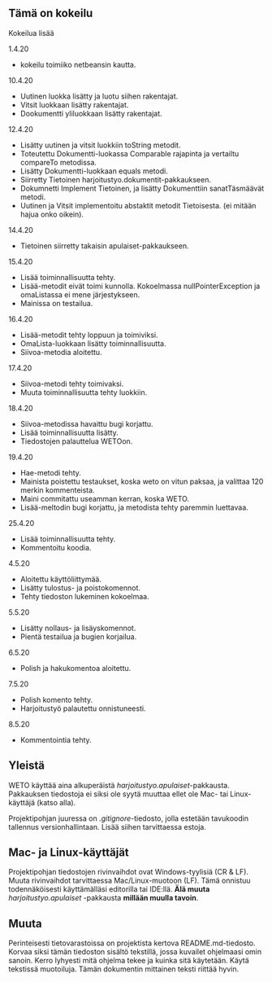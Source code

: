## Tämä on kokeilu

Kokeilua lisää  
  
1.4.20  
- kokeilu toimiiko netbeansin kautta.  
  
10.4.20  
- Uutinen luokka lisätty ja luotu siihen rakentajat.  
- Vitsit luokkaan lisätty rakentajat.  
- Dookumentti yliluokkaan lisätty rakentajat.  
  
12.4.20  
- Lisätty uutinen ja vitsit luokkiin toString metodit.  
- Toteutettu Dokumentti-luokassa Comparable rajapinta ja vertailtu compareTo metodissa.  
- Lisätty Dokumentti-luokkaan equals metodi.  
- Siirretty Tietoinen harjoitustyo.dokumentit-pakkaukseen.  
- Dokumnetti Implement Tietoinen, ja lisätty Dokumenttiin sanatTäsmäävät metodi.  
- Uutinen ja Vitsit implementoitu abstaktit metodit Tietoisesta. (ei mitään hajua onko oikein).  
  
14.4.20  
- Tietoinen siirretty takaisin apulaiset-pakkaukseen.  
  
15.4.20  
- Lisää toiminnallisuutta tehty.  
- Lisää-metodit eivät toimi kunnolla. Kokoelmassa nullPointerException ja omaListassa ei mene järjestykseen.  
- Mainissa on testailua.  
  
16.4.20  
- Lisää-metodit tehty loppuun ja toimiviksi.  
- OmaLista-luokkaan lisätty toiminnallisuutta.  
- Siivoa-metodia aloitettu.  
  
17.4.20  
- Siivoa-metodi tehty toimivaksi.  
- Muuta toiminnallisuutta tehty luokkiin.  
  
18.4.20  
- Siivoa-metodissa havaittu bugi korjattu.  
- Lisää toiminnallisuutta lisätty.  
- Tiedostojen palauttelua WETOon.  
  
19.4.20  
- Hae-metodi tehty.  
- Mainista poistettu testaukset, koska weto on vitun paksaa, ja valittaa 120 merkin kommenteista.  
- Maini commitattu useamman kerran, koska WETO.
- Lisää-meltodin bugi korjattu, ja metodista tehty paremmin luettavaa.  
  
25.4.20  
- Lisää toiminnallisuutta tehty.  
- Kommentoitu koodia.  
  
4.5.20  
- Aloitettu käyttöliittymää.  
- Lisätty tulostus- ja poistokomennot.  
- Tehty tiedoston lukeminen kokoelmaa.  
  
5.5.20  
- Lisätty nollaus- ja lisäyskomennot.  
- Pientä testailua ja bugien korjailua.  
  
6.5.20  
- Polish ja hakukomentoa aloitettu.  
  
7.5.20  
- Polish komento tehty.  
- Harjoitustyö palautettu onnistuneesti.  
  
8.5.20  
- Kommentointia tehty.  
  
  
## Yleistä

WETO käyttää aina alkuperäistä _harjoitustyo.apulaiset_-pakkausta. Pakkauksen
tiedostoja ei siksi ole syytä muuttaa ellet ole Mac- tai Linux-käyttäjä (katso
alla).

Projektipohjan juuressa on _.gitignore_-tiedosto, jolla estetään tavukoodin
tallennus versionhallintaan. Lisää siihen tarvittaessa estoja.

## Mac- ja Linux-käyttäjät

Projektipohjan tiedostojen rivinvaihdot ovat Windows-tyylisiä (CR & LF). Muuta
rivinvaihdot tarvittaessa Mac/Linux-muotoon (LF). Tämä onnistuu todennäköisesti
käyttämälläsi editorilla tai IDE:llä. **Älä muuta** _harjoitustyo.apulaiset_
-pakkausta **millään muulla tavoin**.

## Muuta

Perinteisesti tietovarastoissa on projektista kertova README.md-tiedosto. Korvaa
siksi tämän tiedoston sisältö tekstillä, jossa kuvailet ohjelmaasi omin sanoin.
Kerro lyhyesti mitä ohjelma tekee ja kuinka sitä käytetään. Käytä tekstissä
muotoiluja. Tämän dokumentin mittainen teksti riittää hyvin.
